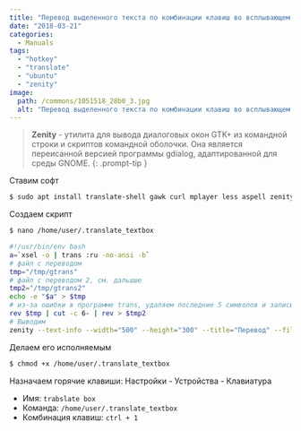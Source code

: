 ```yaml
---
title: "Перевод выделенного текста по комбинации клавиш во всплывающем окне"
date: "2018-03-21"
categories: 
  - Manuals
tags: 
  - "hotkey"
  - "translate"
  - "ubuntu"
  - "zenity"
image:
  path: /commons/1051518_28b0_3.jpg
  alt: "Перевод выделенного текста по комбинации клавиш во всплывающем окне"
---
```


> **Zenity** - утилита для вывода диалоговых окон GTK+ из командной строки и скриптов командной оболочки. Она является переисанной версией программы gdialog, адаптированной для среды GNOME.
{: .prompt-tip }

Ставим софт

```sh
$ sudo apt install translate-shell gawk curl mplayer less aspell zenity xsel
```

Создаем скрипт

```sh
$ nano /home/user/.translate_textbox

#!/usr/bin/env bash
a=`xsel -o | trans :ru -no-ansi -b`
# файл с переводом
tmp="/tmp/gtrans"
# файл с переводом 2, см. дальшше
tmp2="/tmp/gtrans2"
echo -e "$a" > $tmp
# из-за ошибки в программе trans, удаляем последние 5 символов и записываем результат в др. файл
rev $tmp | cut -c 6- | rev > $tmp2
# Выводим
zenity --text-info --width="500" --height="300" --title="Перевод" --filename=$tmp2
```

Делаем его исполняемым

```sh
$ chmod +x /home/user/.translate_textbox
```

Назначаем горячие клавиши: Настройки - Устройства - Клавиатура

- Имя: `trabslate box`
- Команда: `/home/user/.translate_textbox`
- Комбинация клавиш: `ctrl + 1`
